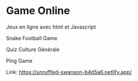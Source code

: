 # Game Online

Jeux en ligne avec html et Javascript

Snake Football Game

Quiz Culture Générale

Ping Game

Link: https://unruffled-swanson-b4d5a6.netlify.app/
